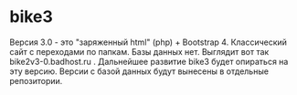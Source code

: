 # bike3
Версия 3.0 - это "заряженный html" (php) + Bootstrap 4. Классический сайт с переходами по папкам. Базы данных нет.
Выглядит вот так bike2v3-0.badhost.ru .
Дальнейшее развитие bike3 будет опираться на эту версию. Версии с базой данных будут вынесены в отдельные репозитории.

